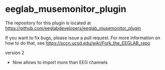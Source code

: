 # eeglab_musemonitor_plugin

The repository for this plugin is located at
https://github.com/eeglabdevelopers/eeglab_musemonitor_plugin

If you want to fix bugs, please issue a pull request. For more
information on how to do that, see
https://sccn.ucsd.edu/wiki/Fork_the_EEGLAB_repo

version 2
- Now allows to import more than EEG channels

